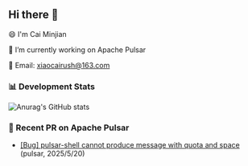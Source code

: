 <!--
**berg223/berg223** is a ✨ _special_ ✨ repository because its `README.md` (this file) appears on your GitHub profile.

Here are some ideas to get you started:

- 🔭 I’m currently working on ...
- 🌱 I’m currently learning ...
- 👯 I’m looking to collaborate on ...
- 🤔 I’m looking for help with ...
- 💬 Ask me about ...
- 📫 How to reach me: ...
- 😄 Pronouns: ...
- ⚡ Fun fact: ...
-->

## Hi there 👋 

 😄 I'm Cai Minjian 

 🔭 I’m currently working on Apache Pulsar

 💬 Email: xiaocairush@163.com

### 📊 Development Stats

![Anurag's GitHub stats](https://github-readme-stats.vercel.app/api?username=berg223&show_icons=true&theme=gruvbox&hide_border=true)

<!-- START_PR_LIST -->
### 🚀 Recent PR on Apache Pulsar
- [[Bug] pulsar-shell cannot produce message with quota and space](https://github.com/apache/pulsar/issues/24319) (pulsar, 2025/5/20)
<!-- END_PR_LIST -->
